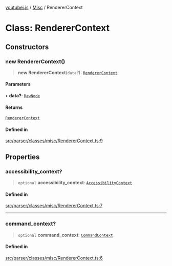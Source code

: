 [youtubei.js](../../../README.md) / [Misc](../README.md) / RendererContext

# Class: RendererContext

## Constructors

### new RendererContext()

> **new RendererContext**(`data`?): [`RendererContext`](RendererContext.md)

#### Parameters

• **data?**: [`RawNode`](../../APIResponseTypes/type-aliases/RawNode.md)

#### Returns

[`RendererContext`](RendererContext.md)

#### Defined in

[src/parser/classes/misc/RendererContext.ts:9](https://github.com/LuanRT/YouTube.js/blob/af92984523f90200a18314b94478a2697c9deab0/src/parser/classes/misc/RendererContext.ts#L9)

## Properties

### accessibility\_context?

> `optional` **accessibility\_context**: [`AccessibilityContext`](AccessibilityContext.md)

#### Defined in

[src/parser/classes/misc/RendererContext.ts:7](https://github.com/LuanRT/YouTube.js/blob/af92984523f90200a18314b94478a2697c9deab0/src/parser/classes/misc/RendererContext.ts#L7)

***

### command\_context?

> `optional` **command\_context**: [`CommandContext`](CommandContext.md)

#### Defined in

[src/parser/classes/misc/RendererContext.ts:6](https://github.com/LuanRT/YouTube.js/blob/af92984523f90200a18314b94478a2697c9deab0/src/parser/classes/misc/RendererContext.ts#L6)
